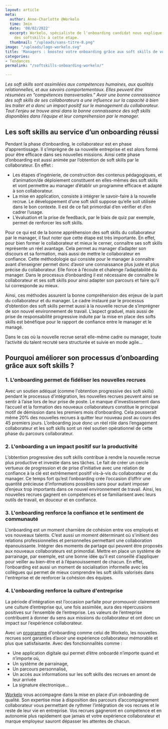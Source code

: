 ```yaml
---
layout: article
meta:
  author: Anne-Charlotte @Workelo
  time: 3min
  date: '08/02/2022'
  excerpt: Workelo, spécialiste de l'onboarding candidat nous explique l'importance
    des softskills à cette étape.
  thumbnail: "/uploads/sans-titre-8.png"
image: "/uploads/logo-workelo.svg"
title: 'Managers : boostez votre onboarding grâce aux soft skills de vos recrues'
categories:
- Tendances
permalink: "/softskills-onboarding-workelo/"

---
```

_Les soft skills sont assimilées aux compétences humaines, aux qualités relationnelles, et aux savoirs comportementaux. Elles peuvent être résumées en “compétences transversales.” Avoir une bonne connaissance des soft skills de ses collaborateurs a une influence sur la capacité à bien les traiter et a donc un impact positif sur le management du collaborateur. Tout l’enjeu se trouve ainsi dans la bonne connaissance des soft skills disponibles dans l’équipe et leur compréhension par le manager._

## **Les soft skills au service d’un onboarding réussi**

Pendant la phase d’onboarding, le collaborateur est en phase d’apprentissage. Il s’imprègne de sa nouvelle entreprise et est alors formé pour être efficace dans ses nouvelles missions. Ainsi cette phase d’onboarding est aussi animée par l’obtention de soft skills par le collaborateur. En effet :

* Les étapes d’ingénierie, de construction des contenus pédagogiques, et d’animation/de déploiement constituent en elles-mêmes des soft skills et vont permettre au manager d’établir un programme efficace et adapté à son collaborateur.
* La mise en application, consiste à intégrer le savoir-faire à la nouvelle recrue. Le développement d’une soft skill suppose qu’elle soit utilisée dans le bon contexte. Il est de ce fait primordial d’en vérifier et d’en cadrer l’usage.
* L’évaluation et la prise de feedback, par le biais de quiz par exemple, permet de renforcer les soft skills.

Pour ce qui est de la bonne appréhension des soft skills du collaborateur par le manager, il faut noter que cette étape est très importante. En effet, pour bien former le collaborateur et mieux le cerner, connaître ses soft skills représente un réel avantage. Cela permet au manager d’adapter son discours et sa formation, mais aussi de mettre le collaborateur en confiance. Cette méthodologie qui consiste pour le manager à connaître avant d’enseigner permet donc d’avoir une connaissance plus juste et plus précise du collaborateur. Elle force à l’écoute et chalenge l’adaptabilité du manager. Dans le processus d’onboarding il est nécessaire de connaître le collaborateur et ses soft skills pour ainsi adapter son parcours et faire qu’il lui corresponde au mieux.

Ainsi, ces méthodes assurent la bonne compréhension des enjeux de la part du collaborateur et du manager. Le cadre instauré par le processus d’obtention des soft skills permet aussi à la nouvelle recrue de s’imprégner de son nouvel environnement de travail. L’aspect graduel, mais aussi de prise de responsabilité progressive induite par la mise en place des softs skills est bénéfique pour le rapport de confiance entre le manager et le managé.

Dans le cas où la nouvelle recrue serait elle-même cadre ou manager, toute l’activité du talent recruté sera structurée et suivie en mode agile…

## **Pourquoi améliorer son processus d’onboarding grâce aux soft skills ?**

### **1. L'onboarding permet de fidéliser les nouvelles recrues**

Avec un soutien adéquat (comme l'obtention progressive des soft skills) pendant le processus d'intégration, les nouvelles recrues peuvent ainsi se sentir à l’aise lors de leur prise de poste. Le manque d'investissement dans l’accueil et la formation des nouveaux collaborateurs constitue le principal motif de démission dans les premiers mois d’onboarding. Cela pousserait même 20% des nouvelles recrues à quitter leur nouveau post au cours des 45 premiers jours. L’onboarding joue donc un réel rôle dans l’engagement collaborateur et les soft skills sont un réel soutien opérationnel de cette phase du parcours collaborateur.

### **2. L'onboarding a un impact positif sur la productivité**

L’obtention progressive des soft skills contribue à rendre la nouvelle recrue plus productive et investie dans ses tâches. Le fait de créer un cercle vertueux de progression et de prise d’initiative avec une relation de confiance à la clé est extrêmement positif vis-à-vis du collaborateur et du manager. Ce temps fort qu’est l’onboarding crée l’occasion d’offrir une quantité précieuse d’informations possibles sans pour autant imposer d’enjeux trop importants dans ce nouvel environnement de travail. Ainsi, les nouvelles recrues gagnent en compétences et se familiarisent avec leurs outils de travail, en douceur et en confiance.

### **3. L'onboarding renforce la confiance et le sentiment de communauté**

L'onboarding est un moment charnière de cohésion entre vos employés et vos nouveaux talents. C’est aussi un moment déterminant où s'initient des relations professionnelles et personnelles permettant une collaboration épanouissante. Intégrer des moments de partage qui peuvent être proposés aux nouveaux collaborateurs est primordial. Mettre en place un système de parrainage, par exemple, est une bonne idée qu’il est conseillé d’appliquer pour veiller au bien-être et à l’épanouissement de chacun. En effet, l’onboarding est aussi un moment de socialisation informelle avec les collègues qui permet de mieux comprendre les soft skills valorisés dans l'entreprise et de renforcer la cohésion des équipes.

### **4. L'onboarding renforce la culture d'entreprise**

La période d'intégration est l’occasion parfaite pour promouvoir clairement une culture d’entreprise qui, une fois assimilée, aura des répercussions positives sur l’ensemble de l’entreprise. Les valeurs de l’entreprise contribuent à donner du sens aux missions du collaborateur et ont donc un impact sur l’expérience collaborateur.

Avec un [programme](https://360learning.com/fr/blog/modeles-onboarding-checklist/) d'onboarding comme celui de Workelo, les nouvelles recrues sont garanties d’avoir une expérience collaborateur mémorable et plus que satisfaisante. Avec des fonctionnalités comme :

* Une application digitale qui permet d’être onboardé n’importe quand et n’importe où,
* Un système de parrainage,
* Un parcours personnalisé,
* Un accès aux informations sur les soft skills des recrues en amont de leur arrivée
* La signature électronique…

[Workelo](https://www.workelo.eu/) vous accompagne dans la mise en place d’un onboarding de qualité. Son expertise mise à disposition des parcours d’accompagnement collaborateur vous permettant de rythmer l’intégration de vos recrues et le reste de leur vie en entreprise. Vos recrues gagneront en compétence et en autonomie plus rapidement que jamais et votre expérience collaborateur et marque employeur sauront dépasser les attentes de chacun.